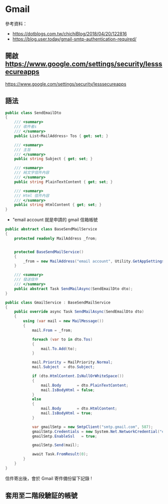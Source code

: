 # Gmail

參考資料：
- https://dotblogs.com.tw/chichiBlog/2018/04/20/122816
- https://blog.user.today/gmail-smtp-authentication-required/


## 開啟 https://www.google.com/settings/security/lesssecureapps

https://www.google.com/settings/security/lesssecureapps


## 語法

```csharp
public class SendEmailDto
{
    /// <summary>
    /// 收件者s
    /// </summary>
    public List<MailAddress> Tos { get; set; }

    /// <summary>
    /// 主旨
    /// </summary>
    public string Subject { get; set; }

    /// <summary>
    /// 純文字信件內容
    /// </summary>
    public string PlainTextContent { get; set; }

    /// <summary>
    /// Html 信件內容
    /// </summary>
    public string HtmlContent { get; set; }
}
```

- "email account 就是申請的 gmail 信箱帳號

```csharp
public abstract class BaseSendMailService
{
    protected readonly MailAddress _from;


    protected BaseSendMailService()
    {
        _from = new MailAddress("email account", Utility.GetAppSettings("Mail_FromName"));
    }

    /// <summary>
    /// 發送信件
    /// </summary>
    public abstract Task SendMailAsync(SendEmailDto dto);
}

public class GmailService : BaseSendMailService
{
    public override async Task SendMailAsync(SendEmailDto dto)
    {
        using (var mail = new MailMessage())
        {
            mail.From = _from;

            foreach (var to in dto.Tos)
            {
                mail.To.Add(to);
            }

            mail.Priority = MailPriority.Normal;
            mail.Subject  = dto.Subject;

            if (dto.HtmlContent.IsNullOrWhiteSpace())
            {
                mail.Body       = dto.PlainTextContent;
                mail.IsBodyHtml = false;
            }
            else
            {
                mail.Body       = dto.HtmlContent;
                mail.IsBodyHtml = true;
            }

            var gmailSmtp = new SmtpClient("smtp.gmail.com", 587);
            gmailSmtp.Credentials = new System.Net.NetworkCredential("email account", "email password");
            gmailSmtp.EnableSsl   = true;

            gmailSmtp.Send(mail);

            await Task.FromResult(0);
        }
    }
}
```

信件寄出後，會於 Gmail 寄件備份留下記錄 !


## 套用至二階段驗証的帳號


